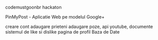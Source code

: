 codemustgoonbr
hackaton

PinMyPost - Aplicatie Web pe modelul Google+

creare cont
adaugare prieteni
adaugare poze, api youtube, documente
sistemul de like si dislike
pagina de profil
Baza de Date